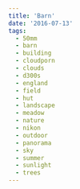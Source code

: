 ```yaml
---
title: 'Barn'
date: '2016-07-13'
tags:
  - 50mm
  - barn
  - building
  - cloudporn
  - clouds
  - d300s
  - england
  - field
  - hut
  - landscape
  - meadow
  - nature
  - nikon
  - outdoor
  - panorama
  - sky
  - summer
  - sunlight
  - trees
---
```

